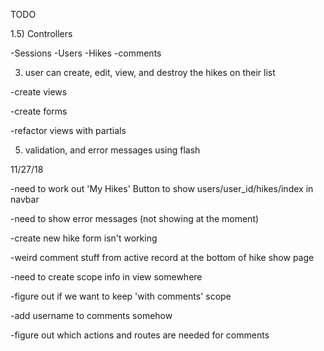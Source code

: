 TODO

<!-- 1) create models and db schema -->
  <!-- -users
    + username
    + password
    + email
    +
  -hikes
    + name
    + has state_id (dropdown list)
    + users can write comments on the hike???
  -descriptions
    + join table between users and hikes
    + a user has many comments, and many hikes through comments
    + a hike has many comments, and many users through comments
  -states
    + state name and 2 letter code
    + f.select dropdown box in form -->

1.5) Controllers
  <!-- -Welcome -->
  -Sessions
  -Users
  -Hikes
  -comments

<!-- 1.67) Seed the db -->

<!-- 2) user can check off/cross off hikes once they are created
2.5) omniauth  can login with facebook (uid = the user's id on fb) -->
3) user can create, edit, view, and destroy the hikes on their list

  -create views 

  -create forms

  <!-- -add all oauth info -->

  -refactor views with partials

<!-- 4) users can see other users' hike show page and leave a comment(?) -->

5) validation, and error messages using flash

<!-- 6) use bootstrap framework??? - CDN -->

<!-- 7) dropdown states list in hike new view -->

11/27/18

-need to work out 'My Hikes' Button to show users/user_id/hikes/index in navbar

-need to show error messages (not showing at the moment)

-create new hike form isn't working

-weird comment stuff from active record at the bottom of hike show page

-need to create scope info in view somewhere

-figure out if we want to keep 'with comments' scope

-add username to comments somehow

-figure out which actions and routes are needed for comments